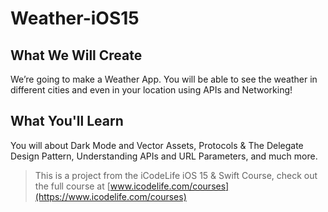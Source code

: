 # Weather-iOS15

## What We Will Create

We’re going to make a Weather App. You will be able to see the weather in different cities and even in your location using APIs and Networking!

## What You'll Learn

You will about Dark Mode and Vector Assets, Protocols & The Delegate Design Pattern, Understanding APIs and URL Parameters, and much more. 

>This is a project from the iCodeLife iOS 15 & Swift Course, check out the full course at [www.icodelife.com/courses](https://www.icodelife.com/courses)
